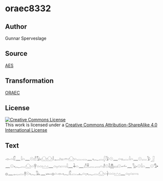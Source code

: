 # oraec8332

## Author

Gunnar Sperveslage

## Source

[AES](https://github.com/simondschweitzer/aes)

## Transformation

[ORAEC](https://oraec.github.io/)

## License

<a rel="license" href="http://creativecommons.org/licenses/by-sa/4.0/"><img alt="Creative Commons License" style="border-width:0" src="https://i.creativecommons.org/l/by-sa/4.0/88x31.png" /></a><br />This work is licensed under a <a rel="license" href="http://creativecommons.org/licenses/by-sa/4.0/">Creative Commons Attribution-ShareAlike 4.0 International License</a>

## Text

𓁹𓏏𓏁𓈖𓇋𓏏𓈖𓇳𓀭𓅃𓈌𓈌𓎛𓂝𓏭𓏛𓈌𓏏𓐛𓂋𓈖𓆑𓐛𓆄𓅱𓇳𓈖𓏏𓏭𓐛𓇋𓏏𓈖𓇳𓐛𓅱𓃀𓈖𓇳𓆑𓐛𓈌𓏏𓋁𓏏𓏏𓈉𓈖𓏏𓊪𓏏𓇯𓇋𓈖𓇓𓏏𓈖𓀭𓋹𓐛𓐙𓏏𓁦𓇳𓄤𓆣𓏥𓇳𓌡𓈖𓅭𓇳𓇋𓏏𓈖𓇳𓅜𓐍𓈖𓉻𓐛𓊢𓇳𓆑𓅓𓈖𓆱𓐍𓏏𓁹𓆑𓏁𓐛𓊵𓏏𓊪𓆑𓐛𓈌𓏏𓋀𓏏𓏏𓈉𓈖𓏏𓊪𓏏𓇯<br>
